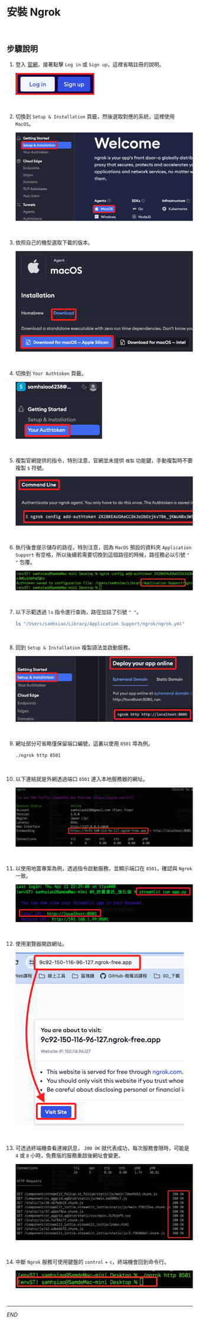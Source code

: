 # 安裝 Ngrok

<br>

## 步驟說明

1. 登入 [官網](https://ngrok.com/)，接著點擊 `Log in` 或 `Sign up`，這裡省略註冊的說明。

    ![](images/img_01.png)

<br>

2. 切換到 `Setup & Installation` 頁籤，然後選取對應的系統，這裡使用 `MacOS`。

    ![](images/img_02.png)

<br>

3. 依照自己的機型選取下載的版本。
   
    ![](images/img_03.png)

<br>

4. 切換到 `Your Authtoken` 頁籤。

    ![](images/img_04.png)

<br>

5. 複製官網提供的指令，特別注意，官網並未提供 `複製` 功能鍵，手動複製時不要複製 `$` 符號。

    ![](images/img_05.png)

<br>

6. 執行後會提示儲存的路徑，特別注意，因為 `MacOS` 預設的資料夾 `Application Support` 有空格，所以後續若需要切換到這個路徑的時候，路徑務必以引號 `" "` 包覆。

    ![](images/img_06.png)

<br>

7. 以下示範透過 `ls` 指令進行查詢，路徑加註了引號 `" "`。

    ```bash
    ls "/Users/samhsiao/Library/Application Support/ngrok/ngrok.yml"
    ```

<br>

8. 回到 `Setup & Installation` 複製語法並啟動服務。

    ![](images/img_07.png)

<br>

9. 網址部分可省略僅保留端口編號，這裏以使用 `8501` 埠為例。

    ```bash
    ./ngrok http 8501
    ```

<br>

10. 以下連結就是外網透過端口 `8501` 連入本地服務器的網址。

    ![](images/img_08.png)

<br>

11. 以使用地震專案為例，透過指令啟動服務，並顯示端口在 `8501`，確認與 `Ngrok` 一致。

    ![](images/img_09.png)

<br>

12. 使用瀏覽器開啟網址。

    ![](images/img_10.png)

<br>

13. 可透過終端機查看連線訊息， `200 OK` 就代表成功，每次服務會限時，可能是 `4` 或 `8` 小時，免費版的服務重啟後網址會變更。

    ![](images/img_11.png)

<br>

14. 中斷 `Ngrok` 服務可使用鍵盤的 `control` + `c`，終端機會回到命令行。

    ![](images/img_12.png)

<br>

___

_END_